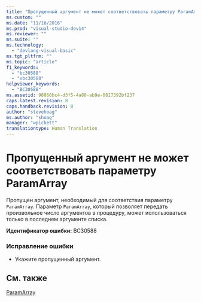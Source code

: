 ```yaml
---
title: "Пропущенный аргумент не может соответствовать параметру ParamArray | Microsoft Docs"
ms.custom: ""
ms.date: "11/16/2016"
ms.prod: "visual-studio-dev14"
ms.reviewer: ""
ms.suite: ""
ms.technology: 
  - "devlang-visual-basic"
ms.tgt_pltfrm: ""
ms.topic: "article"
f1_keywords: 
  - "bc30588"
  - "vbc30588"
helpviewer_keywords: 
  - "BC30588"
ms.assetid: 98866bc4-d3f5-4a80-ab9e-0817392bf237
caps.latest.revision: 8
caps.handback.revision: 8
author: "stevehoag"
ms.author: "shoag"
manager: "wpickett"
translationtype: Human Translation
---
```

# Пропущенный аргумент не может соответствовать параметру ParamArray
Пропущен аргумент, необходимый для соответствия параметру `ParamArray`. Параметр `ParamArray`, который позволяет передать произвольное число аргументов в процедуру, может использоваться только в последнем аргументе списка.  
  
 **Идентификатор ошибки:** BC30588  
  
### Исправление ошибки  
  
-   Укажите пропущенный аргумент.  
  
## См. также  
 [ParamArray](../../visual-basic/language-reference/modifiers/paramarray.md)